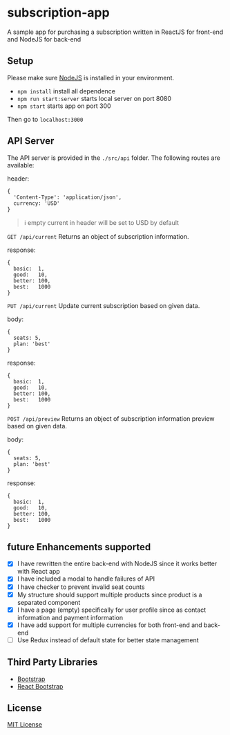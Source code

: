 # subscription-app
A sample app for purchasing a subscription written in ReactJS for front-end and NodeJS for back-end

## Setup
Please make sure [NodeJS](https://nodejs.org/en/) is installed in your environment.

* `npm install` install all dependence
* `npm run start:server` starts local server on port 8080
* `npm start` starts app on port 300

Then go to `localhost:3000`

## API Server
The API server is provided in the `./src/api` folder. The following routes are available:

header: 
```json5
{
  'Content-Type': 'application/json',
  currency: 'USD'
}
```
>:information_source: empty current in header will be set to USD by default

`GET /api/current`
Returns an object of subscription information.

response:
```json5
{
  basic:  1,
  good:   10,
  better: 100,
  best:   1000
}
```

`PUT /api/current`
Update current subscription based on given data.

body:
```json5
{
  seats: 5,
  plan: 'best'
}
```

response:
```json5
{
  basic:  1,
  good:   10,
  better: 100,
  best:   1000
}
```

`POST /api/preview`
Returns an object of subscription information preview based on given data.

body:
```json5
{
  seats: 5,
  plan: 'best'
}
```

response:
```json5
{
  basic:  1,
  good:   10,
  better: 100,
  best:   1000
}
```

## future Enhancements supported
- [x] I have rewritten the entire back-end with NodeJS since it works better with React app
- [x] I have included a modal to handle failures of API
- [x] I have checker to prevent invalid seat counts
- [x] My structure should support multiple products since product is a separated component
- [x] I have a page (empty) specifically for user profile since as contact information and payment information
- [x] I have add support for multiple currencies for both front-end and back-end
- [ ] Use Redux instead of default state for better state management

## Third Party Libraries 
* [Bootstrap](https://github.com/twbs/bootstrap)
* [React Bootstrap](https://github.com/react-bootstrap/react-bootstrap)


## License
[MIT License](https://github.com/AlexHHsiao/subscription-app/blob/master/LICENSE)
